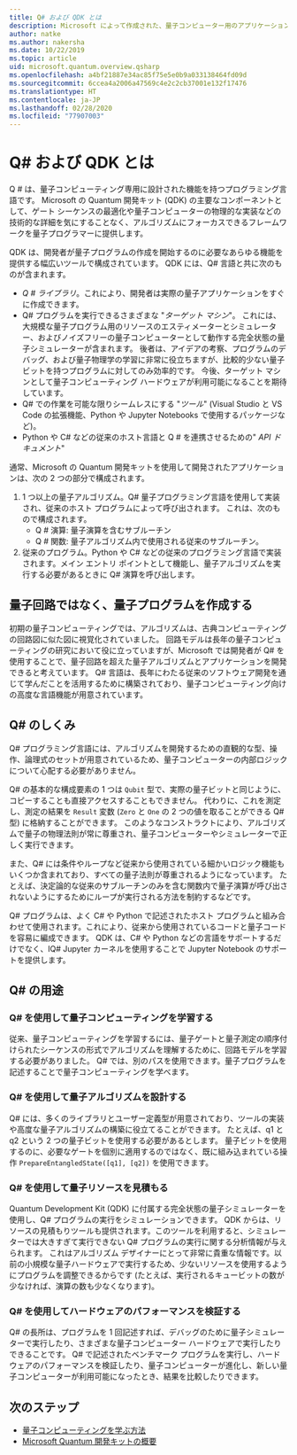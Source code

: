```yaml
---
title: Q# および QDK とは
description: Microsoft によって作成された、量子コンピューター用のアプリケーションを開発するためのプログラミング言語であり、Microsoft の Quantum 開発キットの主要なコンポーネントである Q# について説明します
author: natke
ms.author: nakersha
ms.date: 10/22/2019
ms.topic: article
uid: microsoft.quantum.overview.qsharp
ms.openlocfilehash: a4bf21887e34ac85f75e5e0b9a033138464fd09d
ms.sourcegitcommit: 6ccea4a2006a47569c4e2c2cb37001e132f17476
ms.translationtype: HT
ms.contentlocale: ja-JP
ms.lasthandoff: 02/28/2020
ms.locfileid: "77907003"
---
```

# <a name="what-are-q-and-the-qdk"></a>Q# および QDK とは

Q # は、量子コンピューティング専用に設計された機能を持つプログラミング言語です。
Microsoft の Quantum 開発キット (QDK) の主要なコンポーネントとして、ゲート シーケンスの最適化や量子コンピューターの物理的な実装などの技術的な詳細を気にすることなく、アルゴリズムにフォーカスできるフレームワークを量子プログラマーに提供します。

QDK は、開発者が量子プログラムの作成を開始するのに必要なあらゆる機能を提供する幅広いツールで構成されています。
QDK には、Q# 言語と共に次のものが含まれます。
* *Q # ライブラリ*。これにより、開発者は実際の量子アプリケーションをすぐに作成できます。
* Q# プログラムを実行できるさまざまな "*ターゲット マシン*"。 これには、大規模な量子プログラム用のリソースのエスティメーターとシミュレーター、およびノイズフリーの量子コンピューターとして動作する完全状態の量子シミュレーターが含まれます。 後者は、アイデアの考察、プログラムのデバッグ、および量子物理学の学習に非常に役立ちますが、比較的少ない量子ビットを持つプログラムに対してのみ効率的です。 今後、ターゲット マシンとして量子コンピューティング ハードウェアが利用可能になることを期待しています。
* Q# での作業を可能な限りシームレスにする "*ツール*" (Visual Studio と VS Code の拡張機能、Python や Jupyter Notebooks で使用するパッケージなど)。
* Python や C# などの従来のホスト言語と Q # を連携させるための" *API ドキュメント*"

通常、Microsoft の Quantum 開発キットを使用して開発されたアプリケーションは、次の 2 つの部分で構成されます。
1. 1 つ以上の量子アルゴリズム。Q# 量子プログラミング言語を使用して実装され、従来のホスト プログラムによって呼び出されます。 これは、次のもので構成されます。 
    - Q # 演算: 量子演算を含むサブルーチン 
    - Q # 関数: 量子アルゴリズム内で使用される従来のサブルーチン。
2. 従来のプログラム。Python や C# などの従来のプログラミング言語で実装されます。メイン エントリ ポイントとして機能し、量子アルゴリズムを実行する必要があるときに Q# 演算を呼び出します。

## <a name="write-quantum-programs-not-quantum-circuits"></a>量子回路ではなく、量子プログラムを作成する

初期の量子コンピューティングでは、アルゴリズムは、古典コンピューティングの回路図に似た図に視覚化されていました。
回路モデルは長年の量子コンピューティングの研究において役に立っていますが、Microsoft では開発者が Q# を使用することで、量子回路を超えた量子アルゴリズムとアプリケーションを開発できると考えています。
Q# 言語は、長年にわたる従来のソフトウェア開発を通じて学んだことを活用するために構築されており、量子コンピューティング向けの高度な言語機能が用意されています。

## <a name="how-does-q-work"></a>Q# のしくみ

Q# プログラミング言語には、アルゴリズムを開発するための直観的な型、操作、論理式のセットが用意されているため、量子コンピューターの内部ロジックについて心配する必要がありません。

Q# の基本的な構成要素の 1 つは `Qubit` 型で、実際の量子ビットと同じように、コピーすることも直接アクセスすることもできません。
代わりに、これを測定し、測定の結果を `Result` 変数 (`Zero` と `One` の 2 つの値を取ることができる Q# 型) に格納することができます。
このようなコンストラクトにより、アルゴリズムで量子の物理法則が常に尊重され、量子コンピューターやシミュレーターで正しく実行できます。

また、Q# には条件やループなど従来から使用されている細かいロジック機能もいくつか含まれており、すべての量子法則が尊重されるようになっています。
たとえば、決定論的な従来のサブルーチンのみを含む関数内で量子演算が呼び出されないようにするためにループが実行される方法を制約するなどです。

Q# プログラムは、よく C# や Python で記述されたホスト プログラムと組み合わせて使用されます。これにより、従来から使用されているコードと量子コードを容易に編成できます。
QDK は、C# や Python などの言語をサポートするだけでなく、IQ# Jupyter カーネルを使用することで Jupyter Notebook のサポートを提供します。

## <a name="what-can-i-use-q-for"></a>Q# の用途

### <a name="use-q-to-learn-quantum-computing"></a>Q# を使用して量子コンピューティングを学習する

従来、量子コンピューティングを学習するには、量子ゲートと量子測定の順序付けられたシーケンスの形式でアルゴリズムを理解するために、回路モデルを学習する必要がありました。 Q# では、別のパスを使用できます。量子プログラムを記述することで量子コンピューティングを学べます。

### <a name="use-q-to-design-quantum-algorithms"></a>Q# を使用して量子アルゴリズムを設計する

Q# には、多くのライブラリとユーザー定義型が用意されており、ツールの実装や高度な量子アルゴリズムの構築に役立てることができます。 たとえば、q1 と q2 という 2 つの量子ビットを使用する必要があるとします。 量子ビットを使用するのに、必要なゲートを個別に適用するのではなく、既に組み込まれている操作 `PrepareEntangledState([q1], [q2])` を使用できます。

### <a name="use-q-to-estimate-quantum-resources"></a>Q# を使用して量子リソースを見積もる

Quantum Development Kit (QDK) に付属する完全状態の量子シミュレーターを使用し、Q# プログラムの実行をシミュレーションできます。  QDK からは、リソースの見積もりツールも提供されます。このツールを利用すると、シミュレーターでは大きすぎて実行できない Q# プログラムの実行に関する分析情報が与えられます。  これはアルゴリズム デザイナーにとって非常に貴重な情報です。以前の小規模な量子ハードウェアで実行するため、少ないリソースを使用するようにプログラムを調整できるからです (たとえば、実行されるキュービットの数が少なければ、演算の数も少なくなります)。

### <a name="use-q-to-validate-hardware-performance"></a>Q# を使用してハードウェアのパフォーマンスを検証する

Q# の長所は、プログラムを 1 回記述すれば、デバッグのために量子シミュレーターで実行したり、さまざまな量子コンピューター ハードウェアで実行したりできることです。  Q# で記述されたベンチマーク プログラムを実行し、ハードウェアのパフォーマンスを検証したり、量子コンピューターが進化し、新しい量子コンピューターが利用可能になったとき、結果を比較したりできます。  

## <a name="next-steps"></a>次のステップ

* [量子コンピューティングを学ぶ方法](xref:microsoft.quantum.overview.learn)
* [Microsoft Quantum 開発キットの概要](xref:microsoft.quantum.welcome)
